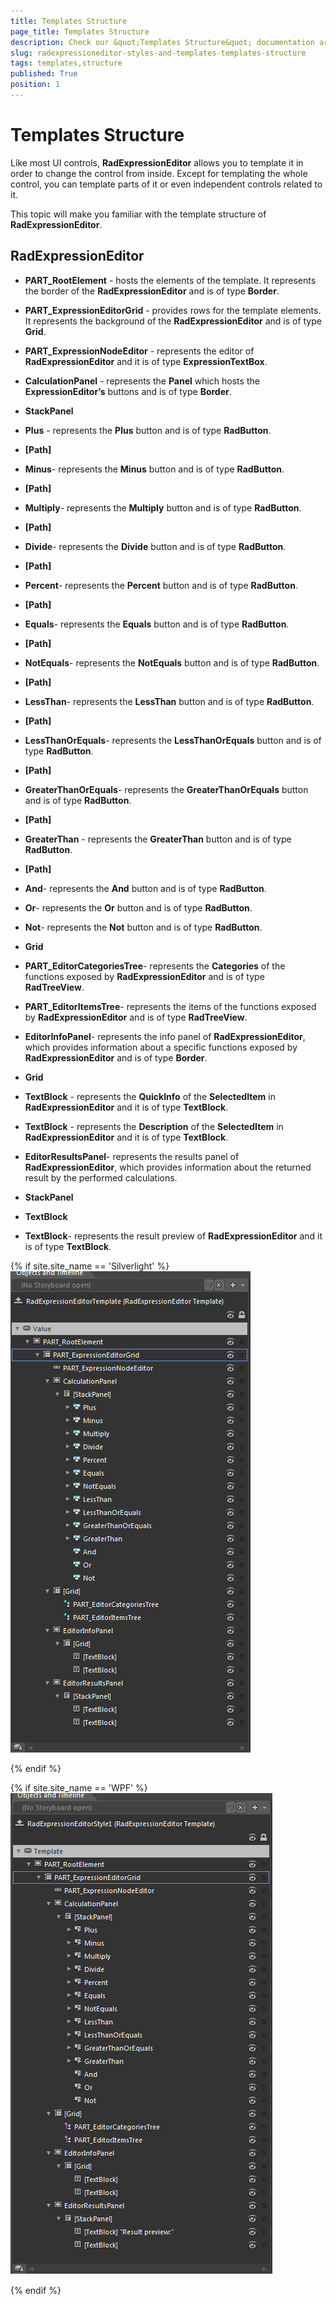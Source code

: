 ```yaml
---
title: Templates Structure
page_title: Templates Structure
description: Check our &quot;Templates Structure&quot; documentation article for the RadExpressionEditor {{ site.framework_name }} control.
slug: radexpressioneditor-styles-and-templates-templates-structure
tags: templates,structure
published: True
position: 1
---
```


# Templates Structure


Like most UI controls, __RadExpressionEditor__ allows you to template it in order to change the control from inside. Except for templating the whole control, you can template parts of it or even independent controls related to it. 

This topic will make you familiar with the template structure of __RadExpressionEditor__.

## RadExpressionEditor

* __PART_RootElement__ - hosts the elements of the template. It represents the border of the __RadExpressionEditor__ and is of type __Border__.

* __PART_ExpressionEditorGrid__ - provides rows for the template elements. It represents the background of the __RadExpressionEditor__ and is of type __Grid__.

* __PART_ExpressionNodeEditor__ - represents the editor of __RadExpressionEditor__ and it is of type __ExpressionTextBox__.

* __CalculationPanel__ - represents the __Panel__ which hosts the __ExpressionEditor’s__ buttons and is of type __Border__.

* __StackPanel__

* __Plus__ - represents the __Plus__ button and is of type __RadButton__.

* __[Path]__

* __Minus__- represents the __Minus__ button and is of type __RadButton__.

* __[Path]__

* __Multiply__- represents the __Multiply__ button and is of type __RadButton__.

* __[Path]__

* __Divide__- represents the __Divide__ button and is of type  __RadButton__.

* __[Path]__

* __Percent__- represents the __Percent__ button and is of type __RadButton__.

* __[Path]__

* __Equals__- represents the __Equals__ button and is of type __RadButton__.

* __[Path]__

* __NotEquals__- represents the __NotEquals__ button and is of type __RadButton__.

* __[Path]__

* __LessThan__- represents the __LessThan__ button and is of type __RadButton__.

* __[Path]__

* __LessThanOrEquals__- represents the __LessThanOrEquals__ button and is of type __RadButton__.

* __[Path]__

* __GreaterThanOrEquals__- represents the __GreaterThanOrEquals__ button and is of type __RadButton__.

* __[Path]__

* __GreaterThan__ - represents the __GreaterThan__ button and is of type __RadButton__.

* __[Path]__

* __And__- represents the __And__ button and is of type __RadButton__.

* __Or__- represents the __Or__ button and is of type __RadButton__.

* __Not__- represents the __Not__ button and is of type __RadButton__.

* __Grid__

* __PART_EditorCategoriesTree__- represents the __Categories__ of the functions exposed by __RadExpressionEditor__ and is of type __RadTreeView__. 

* __PART_EditorItemsTree__- represents the items of the functions exposed by __RadExpressionEditor__ and is of type __RadTreeView__.

* __EditorInfoPanel__- represents the info panel of __RadExpressionEditor__, which provides information about a specific functions exposed by __RadExpressionEditor__ and is of type __Border__.

* __Grid__

* __TextBlock__ - represents the __QuickInfo__ of the __SelectedItem__ in __RadExpressionEditor__ and it is of type __TextBlock__.

* __TextBlock__ - represents the __Description__ of the __SelectedItem__ in __RadExpressionEditor__ and it is of type __TextBlock__.

* __EditorResultsPanel__- represents the results panel of __RadExpressionEditor__, which provides information about the returned result by the performed calculations. 

* __StackPanel__

* __TextBlock__

* __TextBlock__- represents the result preview of __RadExpressionEditor__ and it is of type __TextBlock__.

{% if site.site_name == 'Silverlight' %}
			 
![WPF RadExpressionEditor ](images/RadExpressionEditor_TemplateStructure_SL.png)

{% endif %}

{% if site.site_name == 'WPF' %}
![WPF RadExpressionEditor ](images/RadExpressionEditor__TemplateStructure_Wpf.png)

{% endif %}


